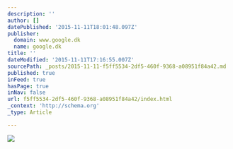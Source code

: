 ```yaml
---
description: ''
author: []
datePublished: '2015-11-11T18:01:48.097Z'
publisher:
  domain: www.google.dk
  name: google.dk
title: ''
dateModified: '2015-11-11T17:16:55.007Z'
sourcePath: _posts/2015-11-11-f5ff5534-2df5-460f-9368-a08951f84a42.md
published: true
inFeed: true
hasPage: true
inNav: false
url: f5ff5534-2df5-460f-9368-a08951f84a42/index.html
_context: 'http://schema.org'
_type: Article

---
```

![](http://the-grid-user-content.s3-us-west-2.amazonaws.com/69a70579-49e2-4765-8567-f96f69405156.jpg)